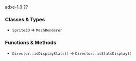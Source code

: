 adxe-1.0 ??

### Classes & Types
* ```Sprite3D``` => ```MeshRenderer```

### Functions & Methods
* ```Director::isDisplayStats()``` => ```Director::isStatsDisplay()```

